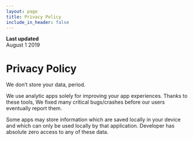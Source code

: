 ```yaml
---
layout: page
title: Privacy Policy
include_in_header: false
---
```


**Last updated**  
August 1 2019

# Privacy Policy

We don’t store your data, period.

We use analytic apps solely for improving your app experiences. Thanks to these tools, We fixed many critical bugs/crashes before our users eventually report them.

Some apps may store information which are saved locally in your device and which can only be used locally by that application. Developer has absolute zero access to any of these data.
